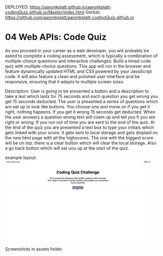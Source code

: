 DEPLOYED: https://aaronkplatt.github.io/aaronkplatt-codingQuiz.github.io/Master/index.html
GitHub: https://github.com/aaronkplatt/aaronkplatt-codingQuiz.github.io

# 04 Web APIs: Code Quiz
As you proceed in your career as a web developer, you will probably be asked to complete a coding assessment, which is typically a combination of multiple-choice questions and interactive challenges. Build a timed code quiz with multiple-choice questions. This app will run in the browser and feature dynamically updated HTML and CSS powered by your JavaScript code. It will also feature a clean and polished user interface and be responsive, ensuring that it adapts to multiple screen sizes.

Description: User is going to be presented a button and a description to take a test which lasts for 75 seconds and each question you get wrong you get 15 seconds deducted. The user is presented a series of questions which are set up to look like buttons. You choose one and move on if you get it right, nothing happens. If you get it wrong 15 seconds get deducted. When the user answers a question wrong text will coem up and tell you fi you are right or wrong. If you run out of time you are sent to the end of the quiz. At the end of the quiz you are presented a text box to type your initials which gets linked with your score. It gets sent to local storage and gets displaid on the new html page with all the highscores. The one with the biggest score will be on top. there is a clear button which will clear the local storage. Also a go back button which will set uou up at the start of the quiz. 

example layout:
![code quiz](./Assets/04-web-apis-homework-demo.gif)

Screenshots in assets folder.
